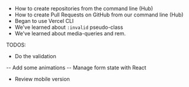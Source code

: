 - How to create repositories from the command line (Hub)
- How to create Pull Requests on GitHub from our command line (Hub)
- Began to use Vercel CLI
- We've learned about `:invalid` pseudo-class
- We've learned about media-queries and rem.

TODOS:

- Do the validation

-- Add some animations
-- Manage form state with React

- Review mobile version
